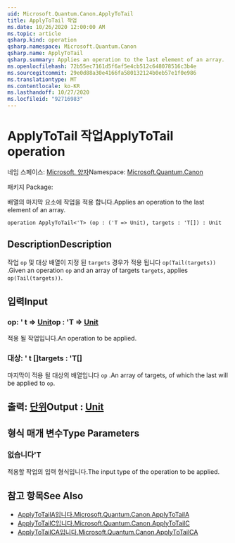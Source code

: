 ```yaml
---
uid: Microsoft.Quantum.Canon.ApplyToTail
title: ApplyToTail 작업
ms.date: 10/26/2020 12:00:00 AM
ms.topic: article
qsharp.kind: operation
qsharp.namespace: Microsoft.Quantum.Canon
qsharp.name: ApplyToTail
qsharp.summary: Applies an operation to the last element of an array.
ms.openlocfilehash: 72b55ec7161d5f6af5e4cb512c648078516c3b4e
ms.sourcegitcommit: 29e0d88a30e4166fa580132124b0eb57e1f0e986
ms.translationtype: MT
ms.contentlocale: ko-KR
ms.lasthandoff: 10/27/2020
ms.locfileid: "92716983"
---
```

# <a name="applytotail-operation"></a><span data-ttu-id="a7631-102">ApplyToTail 작업</span><span class="sxs-lookup"><span data-stu-id="a7631-102">ApplyToTail operation</span></span>

<span data-ttu-id="a7631-103">네임 스페이스: [Microsoft. 양자](xref:Microsoft.Quantum.Canon)</span><span class="sxs-lookup"><span data-stu-id="a7631-103">Namespace: [Microsoft.Quantum.Canon](xref:Microsoft.Quantum.Canon)</span></span>

<span data-ttu-id="a7631-104">패키지 [](https://nuget.org/packages/)</span><span class="sxs-lookup"><span data-stu-id="a7631-104">Package: [](https://nuget.org/packages/)</span></span>


<span data-ttu-id="a7631-105">배열의 마지막 요소에 작업을 적용 합니다.</span><span class="sxs-lookup"><span data-stu-id="a7631-105">Applies an operation to the last element of an array.</span></span>

```qsharp
operation ApplyToTail<'T> (op : ('T => Unit), targets : 'T[]) : Unit
```


## <a name="description"></a><span data-ttu-id="a7631-106">Description</span><span class="sxs-lookup"><span data-stu-id="a7631-106">Description</span></span>

<span data-ttu-id="a7631-107">작업 `op` 및 대상 배열이 지정 된 `targets` 경우가 적용 됩니다 `op(Tail(targets))` .</span><span class="sxs-lookup"><span data-stu-id="a7631-107">Given an operation `op` and an array of targets `targets`, applies `op(Tail(targets))`.</span></span>

## <a name="input"></a><span data-ttu-id="a7631-108">입력</span><span class="sxs-lookup"><span data-stu-id="a7631-108">Input</span></span>

### <a name="op--t--unit"></a><span data-ttu-id="a7631-109">op: ' t => [Unit](xref:microsoft.quantum.lang-ref.unit)</span><span class="sxs-lookup"><span data-stu-id="a7631-109">op : 'T => [Unit](xref:microsoft.quantum.lang-ref.unit)</span></span> 

<span data-ttu-id="a7631-110">적용 될 작업입니다.</span><span class="sxs-lookup"><span data-stu-id="a7631-110">An operation to be applied.</span></span>


### <a name="targets--t"></a><span data-ttu-id="a7631-111">대상: ' t []</span><span class="sxs-lookup"><span data-stu-id="a7631-111">targets : 'T[]</span></span>

<span data-ttu-id="a7631-112">마지막이 적용 될 대상의 배열입니다 `op` .</span><span class="sxs-lookup"><span data-stu-id="a7631-112">An array of targets, of which the last will be applied to `op`.</span></span>



## <a name="output--unit"></a><span data-ttu-id="a7631-113">출력: [단위](xref:microsoft.quantum.lang-ref.unit)</span><span class="sxs-lookup"><span data-stu-id="a7631-113">Output : [Unit](xref:microsoft.quantum.lang-ref.unit)</span></span>



## <a name="type-parameters"></a><span data-ttu-id="a7631-114">형식 매개 변수</span><span class="sxs-lookup"><span data-stu-id="a7631-114">Type Parameters</span></span>

### <a name="t"></a><span data-ttu-id="a7631-115">없습니다</span><span class="sxs-lookup"><span data-stu-id="a7631-115">'T</span></span>

<span data-ttu-id="a7631-116">적용할 작업의 입력 형식입니다.</span><span class="sxs-lookup"><span data-stu-id="a7631-116">The input type of the operation to be applied.</span></span>

## <a name="see-also"></a><span data-ttu-id="a7631-117">참고 항목</span><span class="sxs-lookup"><span data-stu-id="a7631-117">See Also</span></span>

- [<span data-ttu-id="a7631-118">ApplyToTailA입니다.</span><span class="sxs-lookup"><span data-stu-id="a7631-118">Microsoft.Quantum.Canon.ApplyToTailA</span></span>](xref:Microsoft.Quantum.Canon.ApplyToTailA)
- [<span data-ttu-id="a7631-119">ApplyToTailC입니다.</span><span class="sxs-lookup"><span data-stu-id="a7631-119">Microsoft.Quantum.Canon.ApplyToTailC</span></span>](xref:Microsoft.Quantum.Canon.ApplyToTailC)
- [<span data-ttu-id="a7631-120">ApplyToTailCA입니다.</span><span class="sxs-lookup"><span data-stu-id="a7631-120">Microsoft.Quantum.Canon.ApplyToTailCA</span></span>](xref:Microsoft.Quantum.Canon.ApplyToTailCA)